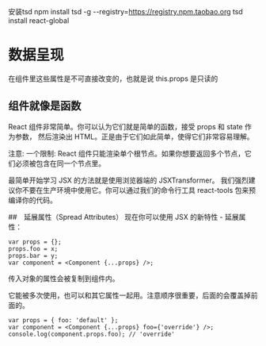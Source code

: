 安装tsd
npm install tsd -g --registry=https://registry.npm.taobao.org
tsd install react-global


# 数据呈现
在组件里这些属性是不可直接改变的，也就是说 this.props 是只读的

## 组件就像是函数

React 组件非常简单。你可以认为它们就是简单的函数，接受 props 和 state 作为参数，
然后渲染出 HTML。正是由于它们如此简单，使得它们非常容易理解。

注意:
一个限制: React 组件只能渲染单个根节点。如果你想要返回多个节点，它们必须被包含在同一个节点里。

最简单开始学习 JSX 的方法就是使用浏览器端的 JSXTransformer。
我们强烈建议你不要在生产环境中使用它。你可以通过我们的命令行工具 react-tools 包来预编译你的代码。

##　延展属性（Spread Attributes）
现在你可以使用 JSX 的新特性 - 延展属性：

    var props = {};
    props.foo = x;
    props.bar = y;
    var component = <Component {...props} />;
  
传入对象的属性会被复制到组件内。

它能被多次使用，也可以和其它属性一起用。注意顺序很重要，后面的会覆盖掉前面的。

    var props = { foo: 'default' };
    var component = <Component {...props} foo={'override'} />;
    console.log(component.props.foo); // 'override'